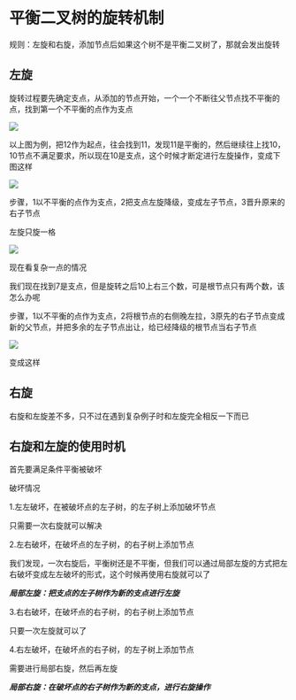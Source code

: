 # 平衡二叉树的旋转机制

规则：左旋和右旋，添加节点后如果这个树不是平衡二叉树了，那就会发出旋转

## 左旋

旋转过程要先确定支点，从添加的节点开始，一个一个不断往父节点找不平衡的点，找到第一个不平衡的点作为支点

![](C:\Users\余思衡\Desktop\Markdown学习\图片保存处\Screenshot_2023-10-10-14-57-26-23_149003a2d400f6a.jpg)

以上图为例，把12作为起点，往会找到11，发现11是平衡的，然后继续往上找10，10节点不满足要求，所以现在10是支点，这个时候才断定进行左旋操作，变成下图这样

![](C:\Users\余思衡\Desktop\Markdown学习\图片保存处\Screenshot_2023-10-10-15-00-12-85_149003a2d400f6a.jpg)

步骤，1以不平衡的点作为支点，2把支点左旋降级，变成左子节点，3晋升原来的右子节点

左旋只旋一格

![](C:\Users\余思衡\Desktop\Markdown学习\图片保存处\Screenshot_2023-10-10-15-04-05-18_149003a2d400f6a.jpg)

现在看复杂一点的情况

我们现在找到7是支点，但是旋转之后10上右三个数，可是根节点只有两个数，该怎么办呢

步骤，1以不平衡的点作为支点，2将根节点的右侧晚左拉，3原先的右子节点变成新的父节点，并把多余的左子节点出让，给已经降级的根节点当右子节点

![](C:\Users\余思衡\Desktop\Markdown学习\图片保存处\Screenshot_2023-10-10-15-09-45-34_149003a2d400f6a.jpg)

变成这样

## 右旋

右旋和左旋差不多，只不过在遇到复杂例子时和左旋完全相反一下而已

## 右旋和左旋的使用时机

首先要满足条件平衡被破坏

破坏情况

1.左左破坏，在被破坏点的左子树，的左子树上添加破坏节点

只需要一次右旋就可以解决

2.左右破坏，在破坏点的左子树，的右子树上添加节点

我们发现，一次右旋后，平衡树还是不平衡，但我们可以通过局部左旋的方式把左右破坏变成左左破坏的形式，这个时候再使用右旋就可以了

***局部左旋：把支点的左子树作为新的支点进行左旋***

3.右右破坏，在破坏点的右子树，的右子树上添加节点

只要一次左旋就可以了

4.右左破坏，在破坏点的右子树，的左子树上添加节点

需要进行局部右旋，然后再左旋

***局部右旋：在破坏点的右子树作为新的支点，进行右旋操作***



